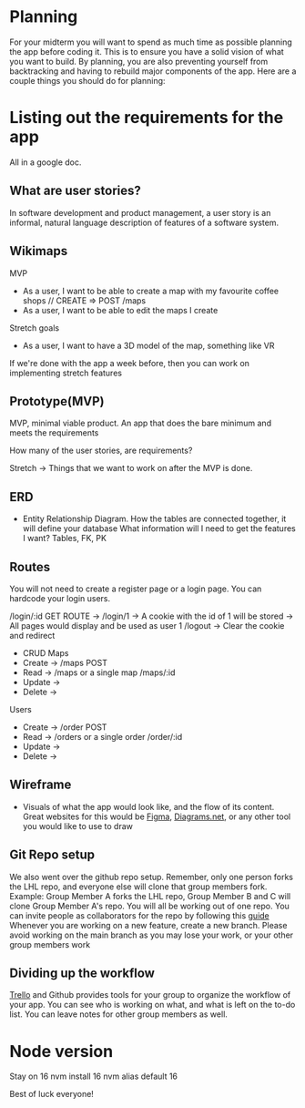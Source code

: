 # Planning

For your midterm you will want to spend as much time as possible planning the app before coding it. This is to ensure you have a solid vision of what you want to build. By planning, you are also preventing yourself from backtracking and having to rebuild major components of the app. 
Here are a couple things you should do for planning:

# Listing out the requirements for the app

All in a google doc.


## What are user stories?

In software development and product management, a user story is an informal, natural language description of features of a software system.


## Wikimaps
MVP
- As a user, I want to be able to create a map with my favourite coffee shops // CREATE => POST /maps
- As a user, I want to be able to edit the maps I create

Stretch goals
- As a user, I want to have a 3D model of the map, something like VR

If we're done with the app a week before, then you can work on implementing stretch features


## Prototype(MVP)

MVP, minimal viable product. An app that does the bare minimum and meets the requirements

How many of the user stories, are requirements?

Stretch → Things that we want to work on after the MVP is done.

## ERD 

- Entity Relationship Diagram. How the tables are connected together, it will define your database
What information will I need to get the features I want?
Tables, FK, PK

## Routes

You will not need to create a register page or a login page.
You can hardcode your login users.

/login/:id GET ROUTE
 -> /login/1
 -> A cookie with the id of 1 will be stored
 -> All pages would display and be used as user 1
/logout
 -> Clear the cookie and redirect

- CRUD
Maps
- Create -> /maps POST
- Read -> /maps or a single map /maps/:id
- Update ->
- Delete ->

Users
- Create -> /order POST
- Read -> /orders or a single order /order/:id
- Update ->
- Delete ->

## Wireframe

- Visuals of what the app would look like, and the flow of its content. Great websites for this would be [Figma](https://www.figma.com/), [Diagrams.net](https://www.drawio.com/), or any other tool you would like to use to draw

## Git Repo setup

We also went over the github repo setup.
Remember, only one person forks the LHL repo, and everyone else will clone that group members fork.
Example:
Group Member A forks the LHL repo, Group Member B and C will clone Group Member A's repo.
You will all be working out of one repo. You can invite people as collaborators for the repo by following this [guide](https://docs.github.com/en/account-and-profile/setting-up-and-managing-your-personal-account-on-github/managing-access-to-your-personal-repositories/inviting-collaborators-to-a-personal-repository)
Whenever you are working on a new feature, create a new branch. Please avoid working on the main branch as you may lose your work, or your other group members work

## Dividing up the workflow

[Trello](https://trello.com/) and Github provides tools for your group to organize the workflow of your app. You can see who is working on what, and what is left on the to-do list. You can leave notes for other group members as well.

# Node version

Stay on 16
nvm install 16
nvm alias default 16

Best of luck everyone!
